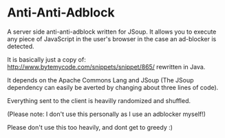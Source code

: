 # Anti-Anti-Adblock
A server side anti-anti-adblock written for JSoup. It allows you to execute any piece of JavaScript in the user's browser in the case an ad-blocker is detected.

It is basically just a copy of: http://www.bytemycode.com/snippets/snippet/865/ rewritten in Java.

It depends on the Apache Commons Lang and JSoup (The JSoup dependency can easily be averted by changing about three lines of code).

Everything sent to the client is heavilly randomized and shuffled.

(Please note: I don't use this personally as I use an adblocker myself!)

Please don't use this too heavily, and dont get to greedy :)
